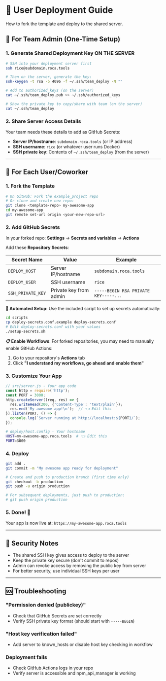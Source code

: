 # 🚀 User Deployment Guide

How to fork the template and deploy to the shared server.

## 👥 For Team Admin (One-Time Setup)

### 1. Generate Shared Deployment Key **ON THE SERVER**
```bash
# SSH into your deployment server first
ssh rice@subdomain.roca.tools

# Then on the server, generate the key:
ssh-keygen -t rsa -b 4096 -f ~/.ssh/team_deploy -N ""

# Add to authorized_keys (on the server)
cat ~/.ssh/team_deploy.pub >> ~/.ssh/authorized_keys

# Show the private key to copy/share with team (on the server)
cat ~/.ssh/team_deploy
```

### 2. Share Server Access Details
Your team needs these details to add as GitHub Secrets:
- **Server IP/hostname**: `subdomain.roca.tools` (or IP address)
- **SSH username**: `rice` (or whatever user runs Docker)
- **SSH private key**: Contents of `~/.ssh/team_deploy` (from the server)

---

## 👤 For Each User/Coworker

### 1. Fork the Template
```bash
# On GitHub: Fork the example_project repo
# Or clone and create new repo:
git clone <template-repo> my-awesome-app
cd my-awesome-app
git remote set-url origin <your-new-repo-url>
```

### 2. Add GitHub Secrets
In your forked repo: **Settings** → **Secrets and variables** → **Actions**

Add these **Repository Secrets**:

| Secret Name | Value | Example |
|-------------|-------|---------|
| `DEPLOY_HOST` | Server IP/hostname | `subdomain.roca.tools` |
| `DEPLOY_USER` | SSH username | `rice` |
| `SSH_PRIVATE_KEY` | Private key from admin | `-----BEGIN RSA PRIVATE KEY-----...` |

**🚀 Automated Setup**: Use the included script to set up secrets automatically:
```bash
cd scripts
cp deploy-secrets.conf.example deploy-secrets.conf
# Edit deploy-secrets.conf with your values
./setup-secrets.sh
```

**📋 Enable Workflows**: For forked repositories, you may need to manually enable GitHub Actions:
1. Go to your repository's **Actions** tab
2. Click **"I understand my workflows, go ahead and enable them"**

### 3. Customize Your App
```javascript
// src/server.js - Your app code
const http = require('http');
const PORT = 3000;
http.createServer((req, res) => {
  res.writeHead(200, {'Content-Type': 'text/plain'});
  res.end('My awesome app!\n');  // 👈 Edit this
}).listen(PORT, () => {
  console.log(`Server running at http://localhost:${PORT}/`);
});
```

```bash
# deploy/host.config - Your hostname
HOST=my-awesome-app.roca.tools  # 👈 Edit this
PORT=3000
```

### 4. Deploy
```bash
git add .
git commit -m "My awesome app ready for deployment"

# Create and push to production branch (first time only)
git checkout -b production
git push -u origin production

# For subsequent deployments, just push to production:
# git push origin production
```

### 5. Done! 🎉
Your app is now live at: `https://my-awesome-app.roca.tools`

---

## 🔐 Security Notes

- The shared SSH key gives access to deploy to the server
- Keep the private key secure (don't commit to repos)
- Admin can revoke access by removing the public key from server
- For better security, use individual SSH keys per user

---

## 🆘 Troubleshooting

### "Permission denied (publickey)"
- Check that GitHub Secrets are set correctly
- Verify SSH private key format (should start with `-----BEGIN`)

### "Host key verification failed"
- Add server to known_hosts or disable host key checking in workflow

### Deployment fails
- Check GitHub Actions logs in your repo
- Verify server is accessible and npm_api_manager is working
